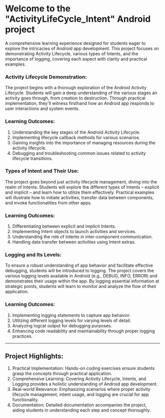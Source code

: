 # Welcome to the "ActivityLifeCycle_Intent" Android project 
A comprehensive learning experience designed for students eager to explore the intricacies of Android app development. This project focuses on demonstrating Activity Lifecycle, various types of Intents, and the importance of logging, covering each aspect with clarity and practical examples.

### Activity Lifecycle Demonstration:

The project begins with a thorough exploration of the Android Activity Lifecycle. Students will gain a deep understanding of the various stages an activity goes through, from creation to destruction. Through practical implementation, they'll witness firsthand how an Android app responds to user interactions and system events.

### Learning Outcomes:

1. Understanding the key stages of the Android Activity Lifecycle.
2. Implementing lifecycle callback methods for various scenarios.
3. Gaining insights into the importance of managing resources during the activity lifecycle.
4. Debugging and troubleshooting common issues related to activity lifecycle transitions.

### Types of Intent and Their Use:

The project goes beyond just activity lifecycle management, diving into the realm of Intents. Students will explore the different types of Intents – explicit and implicit – and learn how to utilize them effectively. Practical examples will illustrate how to initiate activities, transfer data between components, and invoke functionalities from other apps.

### Learning Outcomes:

1. Differentiating between explicit and implicit Intents.
2. Implementing Intent objects to launch activities and services.
3. Understanding the role of Intents in inter-component communication.
4. Handling data transfer between activities using Intent extras.

### Logging and Its Levels:

To ensure a robust understanding of app behavior and facilitate effective debugging, students will be introduced to logging. The project covers the various logging levels available in Android (e.g., DEBUG, INFO, ERROR) and demonstrates their usage within the app. By logging essential information at strategic points, students will learn to monitor and analyze the flow of their application.

### Learning Outcomes:

1. Implementing logging statements to capture app behavior.
2. Utilizing different logging levels for varying levels of detail.
3. Analyzing logcat output for debugging purposes.
4. Enhancing code readability and maintainability through proper logging practices.

*** 

## Project Highlights:

1. Practical Implementation: Hands-on coding exercises ensure students grasp the concepts through practical application.
2. Comprehensive Learning: Covering Activity Lifecycle, Intents, and Logging provides a holistic understanding of Android app development.
3. Real-world Relevance: Emphasizing scenarios where proper activity lifecycle management, intent usage, and logging are crucial for app functionality.
4. Documentation: Detailed documentation accompanies the project, aiding students in understanding each step and concept thoroughly.

